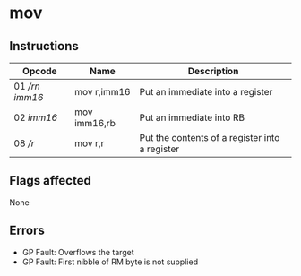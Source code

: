# mov

## Instructions

| Opcode | Name | Description |
| --- | --- | --- |
| 01 _/rn imm16_ | mov r,imm16 | Put an immediate into a register |
| 02 _imm16_ | mov imm16,rb | Put an immediate into RB |
| 08 _/r_ | mov r,r | Put the contents of a register into a register |

## Flags affected
None

## Errors
- GP Fault: Overflows the target
- GP Fault: First nibble of RM byte is not supplied
